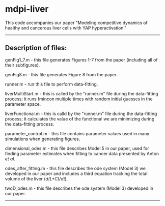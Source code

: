 # mdpi-liver
This code accompanies our paper "Modeling competitive dynamics of healthy and cancerous liver cells with YAP hyperactivation."

- - - 

## Description of files:

genFig1_7.m - this file generates Figures 1-7 from the paper (including all of their subfigures).

genFig8.m - this file generates Figure 8 from the paper.

runner.m - run this file to perform data-fitting.

liverMultiStart.m - this is called by the "runner.m" file during the data-fitting process; it runs fmincon multiple times with random initial guesses in the parameter space.

liverFunctional.m - this is calld by the "runner.m" file during the data-fitting process; it calculates the value of the functional we are minimizing during the data-fitting process.

parameter_control.m - this file contains parameter values used in many simulations when generating figures.

dimensional_odes.m - this file describes Model 5 in our paper, used for finding parameter estimates when fitting to cancer data presented by Anton *et al.*

odes_after_fitting.m - this file describes the ode system (Model 3) we developed in our paper and includes a third equation tracking the total volume of the liver (*d(L+C)/dt*).

twoD_odes.m - this file describes the ode system (Model 3) developed in our paper.

- - -
